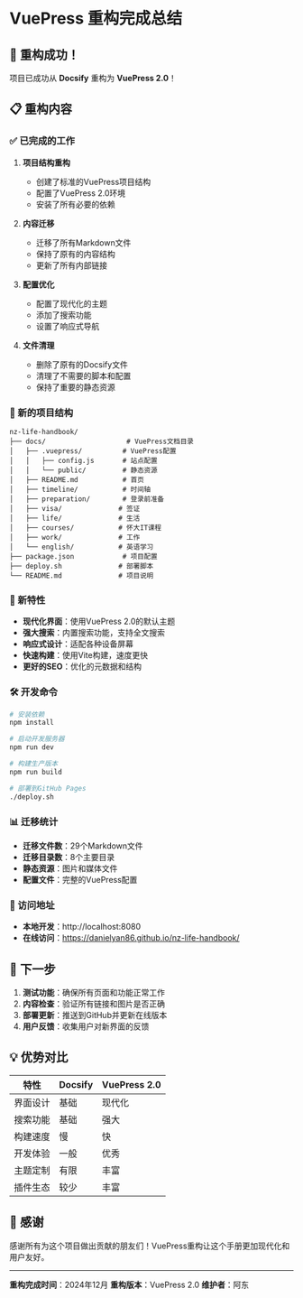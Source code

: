 # VuePress 重构完成总结

## 🎉 重构成功！

项目已成功从 **Docsify** 重构为 **VuePress 2.0**！

## 📋 重构内容

### ✅ 已完成的工作

1. **项目结构重构**
   - 创建了标准的VuePress项目结构
   - 配置了VuePress 2.0环境
   - 安装了所有必要的依赖

2. **内容迁移**
   - 迁移了所有Markdown文件
   - 保持了原有的内容结构
   - 更新了所有内部链接

3. **配置优化**
   - 配置了现代化的主题
   - 添加了搜索功能
   - 设置了响应式导航

4. **文件清理**
   - 删除了原有的Docsify文件
   - 清理了不需要的脚本和配置
   - 保持了重要的静态资源

### 📁 新的项目结构

```
nz-life-handbook/
├── docs/                    # VuePress文档目录
│   ├── .vuepress/          # VuePress配置
│   │   ├── config.js       # 站点配置
│   │   └── public/         # 静态资源
│   ├── README.md           # 首页
│   ├── timeline/           # 时间轴
│   ├── preparation/        # 登录前准备
│   ├── visa/              # 签证
│   ├── life/              # 生活
│   ├── courses/           # 怀大IT课程
│   ├── work/              # 工作
│   └── english/           # 英语学习
├── package.json            # 项目配置
├── deploy.sh              # 部署脚本
└── README.md              # 项目说明
```

### 🚀 新特性

- **现代化界面**：使用VuePress 2.0的默认主题
- **强大搜索**：内置搜索功能，支持全文搜索
- **响应式设计**：适配各种设备屏幕
- **快速构建**：使用Vite构建，速度更快
- **更好的SEO**：优化的元数据和结构

### 🛠️ 开发命令

```bash
# 安装依赖
npm install

# 启动开发服务器
npm run dev

# 构建生产版本
npm run build

# 部署到GitHub Pages
./deploy.sh
```

### 📊 迁移统计

- **迁移文件数**：29个Markdown文件
- **迁移目录数**：8个主要目录
- **静态资源**：图片和媒体文件
- **配置文件**：完整的VuePress配置

### 🔗 访问地址

- **本地开发**：http://localhost:8080
- **在线访问**：https://danielyan86.github.io/nz-life-handbook/

## 🎯 下一步

1. **测试功能**：确保所有页面和功能正常工作
2. **内容检查**：验证所有链接和图片是否正确
3. **部署更新**：推送到GitHub并更新在线版本
4. **用户反馈**：收集用户对新界面的反馈

## 💡 优势对比

| 特性 | Docsify | VuePress 2.0 |
|------|---------|---------------|
| 界面设计 | 基础 | 现代化 |
| 搜索功能 | 基础 | 强大 |
| 构建速度 | 慢 | 快 |
| 开发体验 | 一般 | 优秀 |
| 主题定制 | 有限 | 丰富 |
| 插件生态 | 较少 | 丰富 |

## 🙏 感谢

感谢所有为这个项目做出贡献的朋友们！VuePress重构让这个手册更加现代化和用户友好。

---

**重构完成时间**：2024年12月
**重构版本**：VuePress 2.0
**维护者**：阿东 